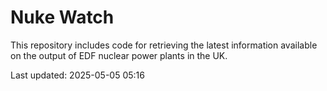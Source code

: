 # Nuke Watch

This repository includes code for retrieving the latest information available on the output of EDF nuclear power plants in the UK.

Last updated: 2025-05-05 05:16
